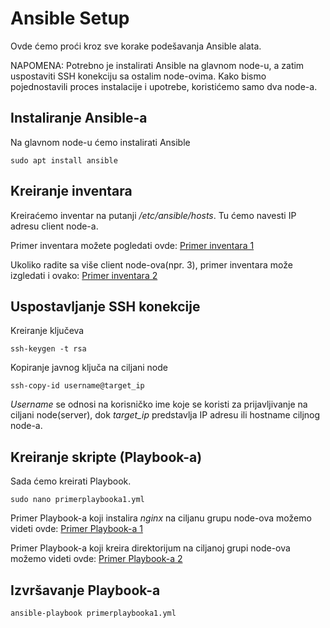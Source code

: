 # Ansible Setup
Ovde ćemo proći kroz sve korake podešavanja Ansible alata.

NAPOMENA: Potrebno je instalirati Ansible na glavnom node-u, a zatim uspostaviti SSH konekciju sa ostalim node-ovima. Kako bismo pojednostavili proces instalacije i upotrebe, koristićemo samo dva node-a.

## Instaliranje Ansible-a
Na glavnom node-u ćemo instalirati Ansible
~~~
sudo apt install ansible
~~~

## Kreiranje inventara
Kreiraćemo inventar na putanji */etc/ansible/hosts*. Tu ćemo navesti IP adresu client node-a.

Primer inventara možete pogledati ovde: [Primer inventara 1](<primerinventara1.yml>)

Ukoliko radite sa više client node-ova(npr. 3), primer inventara može izgledati i ovako: [Primer inventara 2](<primerinventara2.yml>)

## Uspostavljanje SSH konekcije
Kreiranje ključeva
~~~
ssh-keygen -t rsa
~~~
Kopiranje javnog ključa na ciljani node
~~~
ssh-copy-id username@target_ip
~~~

*Username* se odnosi na korisničko ime koje se koristi za prijavljivanje na ciljani node(server), dok *target_ip* predstavlja IP adresu ili hostname ciljnog node-a.

## Kreiranje skripte (Playbook-a)
Sada ćemo kreirati Playbook.
~~~
sudo nano primerplaybooka1.yml
~~~
Primer Playbook-a koji instalira *nginx* na ciljanu grupu node-ova možemo videti ovde: [Primer Playbook-a 1](<primerplaybooka1.yml>)

Primer Playbook-a koji kreira direktorijum na ciljanoj grupi node-ova možemo videti ovde: [Primer Playbook-a 2](<primerplaybooka2.yml>)

## Izvršavanje Playbook-a
~~~
ansible-playbook primerplaybooka1.yml
~~~